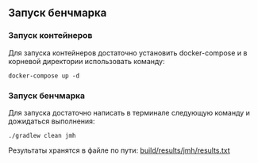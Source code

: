 ﻿## Запуск бенчмарка

### Запуск контейнеров
Для запуска контейнеров достаточно установить docker-compose и в корневой директории использовать команду:
```
docker-compose up -d
```

### Запуск бенчмарка
Для запуска достаточно написать в терминале следующую команду и дожидаться выполнения:
```
./gradlew clean jmh
```

Результаты хранятся в файле по пути: [build/results/jmh/results.txt](build/results/jmh/results.txt)